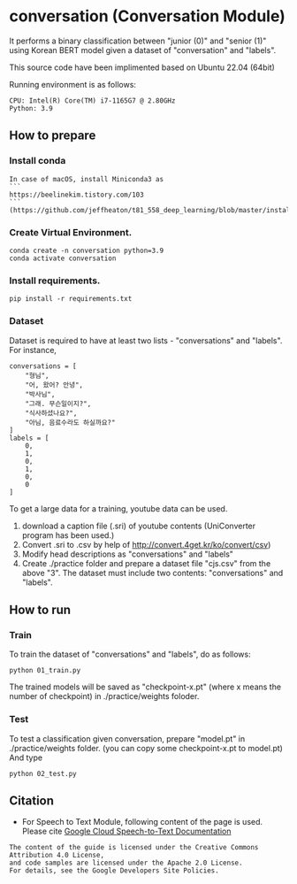# conversation (Conversation Module)

It performs a binary classification between "junior (0)" and "senior (1)" using Korean BERT model given a dataset of "conversation" and "labels".

This source code have been implimented based on Ubuntu 22.04 (64bit)

Running environment is as follows:
```
CPU: Intel(R) Core(TM) i7-1165G7 @ 2.80GHz
Python: 3.9
```

## How to prepare
### Install conda
    In case of macOS, install Miniconda3 as 
    ```
    https://beelinekim.tistory.com/103
    ```    (https://github.com/jeffheaton/t81_558_deep_learning/blob/master/install/manual_setup.ipynb)


### Create Virtual Environment.
```
conda create -n conversation python=3.9
conda activate conversation
```

### Install requirements.
```
pip install -r requirements.txt
```

### Dataset
Dataset is required to have at least two lists - "conversations" and "labels". For instance,
```
conversations = [
    "형님",
    "어, 왔어? 안녕",
    "박사님",
    "그래. 무슨일이지?",
    "식사하셨나요?",
    "아님, 음료수라도 하실까요?" 
]
labels = [
    0,
    1,
    0,
    1,
    0,
    0
]
```

To get a large data for a training, youtube data can be used.
1. download a caption file (.sri) of youtube contents (UniConverter program has been used.)
2. Convert .sri to .csv by help of http://convert.4get.kr/ko/convert/csv) 
3. Modify head descriptions as "conversations" and "labels"
4. Create ./practice folder and prepare a dataset file "cjs.csv" from the above "3". The dataset must include two contents: "conversations" and "labels".

## How to run

### Train
To train the dataset of "conversations" and "labels", do as follows:
```
python 01_train.py
```
The trained models will be saved as "checkpoint-x.pt" (where x means the number of checkpoint) in ./practice/weights foloder.

### Test
To test a classification given conversation, prepare "model.pt" in ./practice/weights folder. (you can copy some checkpoint-x.pt to model.pt)
And type
```
python 02_test.py
```

## Citation
* For Speech to Text Module, following content of the page is used.
Please cite [Google Cloud Speech-to-Text Documentation](https://cloud.google.com/speech-to-text/docs/speech-to-text-requests) 
```
The content of the guide is licensed under the Creative Commons Attribution 4.0 License,
and code samples are licensed under the Apache 2.0 License.
For details, see the Google Developers Site Policies.
```
